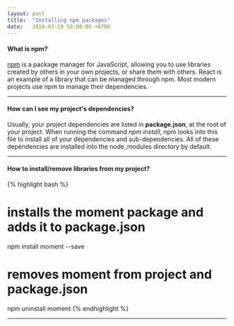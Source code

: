 ```yaml
---
layout: post
title:  "Installing npm packages"
date:   2018-03-19 10:00:00 +0700
---
```


#### What is npm?

[npm](https://www.npmjs.com/) is a package manager for JavaScript, allowing you to use libraries created by others in your own projects, or share them with others. React is an example of a library that can be managed through npm. Most modern projects use npm to manage their dependencies.

---

#### How can I see my project's dependencies?

Usually, your project dependencies are listed in **package.json**, at the root of your project. When running the command *npm install*, npm looks into this file to install all of your dependencies and sub-dependencies. All of these dependencies are installed into the node_modules directory by default.

---

#### How to install/remove libraries from my project?

{% highlight bash %}
# installs the moment package and adds it to package.json
npm install moment --save
# removes moment from project and package.json
npm uninstall moment
{% endhighlight %}

---
